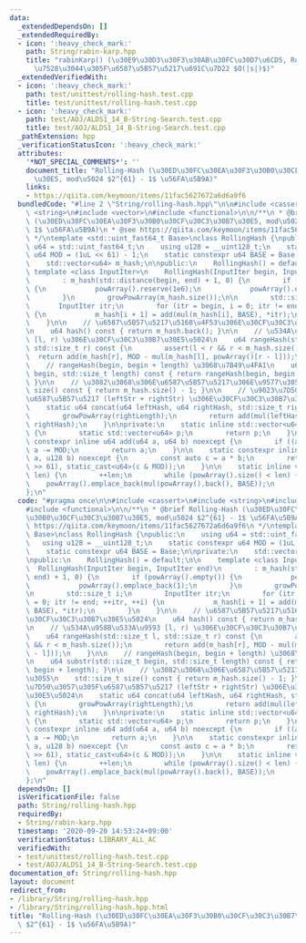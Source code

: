 ```yaml
---
data:
  _extendedDependsOn: []
  _extendedRequiredBy:
  - icon: ':heavy_check_mark:'
    path: String/rabin-karp.hpp
    title: "rabinKarp() (\u30E9\u30D3\u30F3\u30AB\u30FC\u30D7\u6CD5, RollingHash\u3092\
      \u7528\u3044\u305F\u6587\u5B57\u5217\u691C\u7D22 $O(|s|)$)"
  _extendedVerifiedWith:
  - icon: ':heavy_check_mark:'
    path: test/unittest/rolling-hash.test.cpp
    title: test/unittest/rolling-hash.test.cpp
  - icon: ':heavy_check_mark:'
    path: test/AOJ/ALDS1_14_B-String-Search.test.cpp
    title: test/AOJ/ALDS1_14_B-String-Search.test.cpp
  _pathExtension: hpp
  _verificationStatusIcon: ':heavy_check_mark:'
  attributes:
    '*NOT_SPECIAL_COMMENTS*': ''
    document_title: "Rolling-Hash (\u30ED\u30FC\u30EA\u30F3\u30B0\u30CF\u30C3\u30B7\
      \u30E5, mod\u5024 $2^{61} - 1$ \u56FA\u5B9A)"
    links:
    - https://qiita.com/keymoon/items/11fac5627672a6d6a9f6
  bundledCode: "#line 2 \"String/rolling-hash.hpp\"\n\n#include <cassert>\n#include\
    \ <string>\n#include <vector>\n#include <functional>\n\n/**\n * @brief Rolling-Hash\
    \ (\u30ED\u30FC\u30EA\u30F3\u30B0\u30CF\u30C3\u30B7\u30E5, mod\u5024 $2^{61} -\
    \ 1$ \u56FA\u5B9A)\n * @see https://qiita.com/keymoon/items/11fac5627672a6d6a9f6\n\
    \ */\ntemplate <std::uint_fast64_t Base>\nclass RollingHash {\npublic:\n    using\
    \ u64 = std::uint_fast64_t;\n    using u128 = __uint128_t;\n    static constexpr\
    \ u64 MOD = (1uL << 61) - 1;\n    static constexpr u64 BASE = Base;\n\nprivate:\n\
    \    std::vector<u64> m_hash;\n\npublic:\n    RollingHash() = default;\n\n   \
    \ template <class InputIter>\n    RollingHash(InputIter begin, InputIter end)\n\
    \        : m_hash(std::distance(begin, end) + 1, 0) {\n        if (powArray().empty())\
    \ {\n            powArray().reserve(1e6);\n            powArray().emplace_back(1);\n\
    \        }\n        growPowArray(m_hash.size());\n\n        std::size_t i;\n \
    \       InputIter itr;\n        for (itr = begin, i = 0; itr != end; ++itr, ++i)\
    \ {\n            m_hash[i + 1] = add(mul(m_hash[i], BASE), *itr);\n        }\n\
    \    }\n\n    // \u6587\u5B57\u5217\u5168\u4F53\u306E\u30CF\u30C3\u30B7\u30E5\u5024\
    \n    u64 hash() const { return m_hash.back(); }\n\n    // \u534A\u958B\u533A\u9593\
    \ [l, r) \u306E\u30CF\u30C3\u30B7\u30E5\u5024\n    u64 rangeHash(std::size_t l,\
    \ std::size_t r) const {\n        assert(l < r && r < m_hash.size());\n      \
    \  return add(m_hash[r], MOD - mul(m_hash[l], powArray()[r - l]));\n    }\n\n\
    \    // rangeHash(begin, begin + length) \u3068\u7B49\u4FA1\n    u64 substr(std::size_t\
    \ begin, std::size_t length) const { return rangeHash(begin, begin + length);\
    \ }\n\n    // \u3082\u3068\u306E\u6587\u5B57\u5217\u306E\u9577\u3055\n    std::size_t\
    \ size() const { return m_hash.size() - 1; }\n\n    // \u9023\u7D50\u3057\u305F\
    \u6587\u5B57\u5217 (leftStr + rightStr) \u306E\u30CF\u30C3\u30B7\u30E5\u5024\n\
    \    static u64 concat(u64 leftHash, u64 rightHash, std::size_t rightLength) {\n\
    \        growPowArray(rightLength);\n        return add(mul(leftHash, powArray()[rightLength]),\
    \ rightHash);\n    }\n\nprivate:\n    static inline std::vector<u64>& powArray()\
    \ {\n        static std::vector<u64> p;\n        return p;\n    }\n\n    static\
    \ constexpr inline u64 add(u64 a, u64 b) noexcept {\n        if ((a += b) >= MOD)\
    \ a -= MOD;\n        return a;\n    }\n\n    static constexpr inline u64 mul(u128\
    \ a, u128 b) noexcept {\n        const auto c = a * b;\n        return add(static_cast<u64>(c\
    \ >> 61), static_cast<u64>(c & MOD));\n    }\n\n    static inline void growPowArray(std::size_t\
    \ len) {\n        ++len;\n        while (powArray().size() < len) {\n        \
    \    powArray().emplace_back(mul(powArray().back(), BASE));\n        }\n    }\n\
    };\n"
  code: "#pragma once\n\n#include <cassert>\n#include <string>\n#include <vector>\n\
    #include <functional>\n\n/**\n * @brief Rolling-Hash (\u30ED\u30FC\u30EA\u30F3\
    \u30B0\u30CF\u30C3\u30B7\u30E5, mod\u5024 $2^{61} - 1$ \u56FA\u5B9A)\n * @see\
    \ https://qiita.com/keymoon/items/11fac5627672a6d6a9f6\n */\ntemplate <std::uint_fast64_t\
    \ Base>\nclass RollingHash {\npublic:\n    using u64 = std::uint_fast64_t;\n \
    \   using u128 = __uint128_t;\n    static constexpr u64 MOD = (1uL << 61) - 1;\n\
    \    static constexpr u64 BASE = Base;\n\nprivate:\n    std::vector<u64> m_hash;\n\
    \npublic:\n    RollingHash() = default;\n\n    template <class InputIter>\n  \
    \  RollingHash(InputIter begin, InputIter end)\n        : m_hash(std::distance(begin,\
    \ end) + 1, 0) {\n        if (powArray().empty()) {\n            powArray().reserve(1e6);\n\
    \            powArray().emplace_back(1);\n        }\n        growPowArray(m_hash.size());\n\
    \n        std::size_t i;\n        InputIter itr;\n        for (itr = begin, i\
    \ = 0; itr != end; ++itr, ++i) {\n            m_hash[i + 1] = add(mul(m_hash[i],\
    \ BASE), *itr);\n        }\n    }\n\n    // \u6587\u5B57\u5217\u5168\u4F53\u306E\
    \u30CF\u30C3\u30B7\u30E5\u5024\n    u64 hash() const { return m_hash.back(); }\n\
    \n    // \u534A\u958B\u533A\u9593 [l, r) \u306E\u30CF\u30C3\u30B7\u30E5\u5024\n\
    \    u64 rangeHash(std::size_t l, std::size_t r) const {\n        assert(l < r\
    \ && r < m_hash.size());\n        return add(m_hash[r], MOD - mul(m_hash[l], powArray()[r\
    \ - l]));\n    }\n\n    // rangeHash(begin, begin + length) \u3068\u7B49\u4FA1\
    \n    u64 substr(std::size_t begin, std::size_t length) const { return rangeHash(begin,\
    \ begin + length); }\n\n    // \u3082\u3068\u306E\u6587\u5B57\u5217\u306E\u9577\
    \u3055\n    std::size_t size() const { return m_hash.size() - 1; }\n\n    // \u9023\
    \u7D50\u3057\u305F\u6587\u5B57\u5217 (leftStr + rightStr) \u306E\u30CF\u30C3\u30B7\
    \u30E5\u5024\n    static u64 concat(u64 leftHash, u64 rightHash, std::size_t rightLength)\
    \ {\n        growPowArray(rightLength);\n        return add(mul(leftHash, powArray()[rightLength]),\
    \ rightHash);\n    }\n\nprivate:\n    static inline std::vector<u64>& powArray()\
    \ {\n        static std::vector<u64> p;\n        return p;\n    }\n\n    static\
    \ constexpr inline u64 add(u64 a, u64 b) noexcept {\n        if ((a += b) >= MOD)\
    \ a -= MOD;\n        return a;\n    }\n\n    static constexpr inline u64 mul(u128\
    \ a, u128 b) noexcept {\n        const auto c = a * b;\n        return add(static_cast<u64>(c\
    \ >> 61), static_cast<u64>(c & MOD));\n    }\n\n    static inline void growPowArray(std::size_t\
    \ len) {\n        ++len;\n        while (powArray().size() < len) {\n        \
    \    powArray().emplace_back(mul(powArray().back(), BASE));\n        }\n    }\n\
    };\n"
  dependsOn: []
  isVerificationFile: false
  path: String/rolling-hash.hpp
  requiredBy:
  - String/rabin-karp.hpp
  timestamp: '2020-09-20 14:53:24+09:00'
  verificationStatus: LIBRARY_ALL_AC
  verifiedWith:
  - test/unittest/rolling-hash.test.cpp
  - test/AOJ/ALDS1_14_B-String-Search.test.cpp
documentation_of: String/rolling-hash.hpp
layout: document
redirect_from:
- /library/String/rolling-hash.hpp
- /library/String/rolling-hash.hpp.html
title: "Rolling-Hash (\u30ED\u30FC\u30EA\u30F3\u30B0\u30CF\u30C3\u30B7\u30E5, mod\u5024\
  \ $2^{61} - 1$ \u56FA\u5B9A)"
---
```

